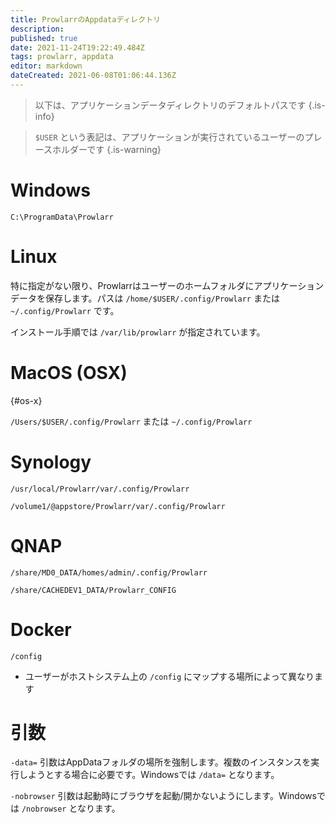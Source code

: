 ```yaml
---
title: ProwlarrのAppdataディレクトリ
description: 
published: true
date: 2021-11-24T19:22:49.484Z
tags: prowlarr, appdata
editor: markdown
dateCreated: 2021-06-08T01:06:44.136Z
---
```


> 以下は、アプリケーションデータディレクトリのデフォルトパスです {.is-info}

> `$USER` という表記は、アプリケーションが実行されているユーザーのプレースホルダーです {.is-warning}

# Windows

`C:\ProgramData\Prowlarr`

# Linux

特に指定がない限り、Prowlarrはユーザーのホームフォルダにアプリケーションデータを保存します。パスは `/home/$USER/.config/Prowlarr` または `~/.config/Prowlarr` です。

インストール手順では `/var/lib/prowlarr` が指定されています。

# MacOS (OSX)

{#os-x}

`/Users/$USER/.config/Prowlarr` または `~/.config/Prowlarr`

# Synology

`/usr/local/Prowlarr/var/.config/Prowlarr`

`/volume1/@appstore/Prowlarr/var/.config/Prowlarr`

# QNAP

`/share/MD0_DATA/homes/admin/.config/Prowlarr`

`/share/CACHEDEV1_DATA/Prowlarr_CONFIG`

# Docker

`/config`

- ユーザーがホストシステム上の `/config` にマップする場所によって異なります

# 引数

`-data=` 引数はAppDataフォルダの場所を強制します。複数のインスタンスを実行しようとする場合に必要です。Windowsでは `/data=` となります。

`-nobrowser` 引数は起動時にブラウザを起動/開かないようにします。Windowsでは `/nobrowser` となります。